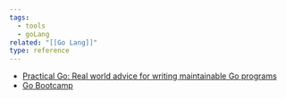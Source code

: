 ```yaml
---
tags:
  - tools
  - goLang
related: "[[Go Lang]]"
type: reference
---
```

- [Practical Go: Real world advice for writing maintainable Go programs](https://dave.cheney.net/practical-go/presentations/qcon-china.html)
- [Go Bootcamp](https://www.udemy.com/course/learn-go-the-complete-bootcamp-course-golang/)
